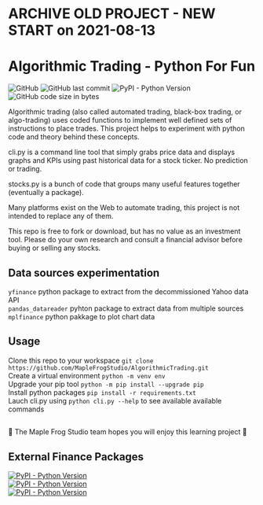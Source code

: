 # ARCHIVE OLD PROJECT - NEW START on 2021-08-13  
  
# Algorithmic Trading - Python For Fun 

![GitHub](https://img.shields.io/github/license/MapleFrogStudio/AlgorithmicTrading?style=plastic)
![GitHub last commit](https://img.shields.io/github/last-commit/MapleFrogStudio/AlgorithmicTrading?style=plastic)
![PyPI - Python Version](https://img.shields.io/badge/python-3.4%2B-blue?color=blue&style=plastic)
![GitHub code size in bytes](https://img.shields.io/github/languages/code-size/MapleFrogStudio/AlgorithmicTrading?logo=github&style=plastic)  
  
  
Algorithmic trading (also called automated trading, black-box trading, or algo-trading) uses coded functions to implement well defined sets of instructions to place trades. This project helps to experiment with python code and theory behind these concepts.  
  
cli.py is a command line tool that simply grabs price data and displays graphs and KPIs using past historical data for a stock ticker. No prediction or trading.  
  
stocks.py is a bunch of code that groups many useful features together (eventually a package).  

Many platforms exist on the Web to automate trading, this project is not intended to replace any of them.  
  
This repo is free to fork or download, but has no value as an investment tool. Please do your own research and consult a financial advisor before buying or selling any stocks.  
   
## Data sources experimentation
` yfinance ` python package to extract from the decommissioned Yahoo data API  
` pandas_datareader ` pyhton package to extract data from multiple sources  
` mplfinance ` python pakkage to plot chart data  

## Usage
Clone this repo to your workspace ` git clone https://github.com/MapleFrogStudio/AlgorithmicTrading.git `  
Create a virtual environment ` python -m venv env `  
Upgrade your pip tool ` python -m pip install --upgrade pip `  
Install python packages ` pip install -r requirements.txt `  
Lauch cli.py using ` python cli.py --help ` to see available available commands  

  
##     
:frog:  The Maple Frog Studio team hopes you will enjoy this learning project  :frog:  

## External Finance Packages
[![PyPI - Python Version](https://img.shields.io/pypi/pyversions/mplfinance?label=mplfinance&logo=pypi&style=plastic)](https://pypi.org/project/mplfinance/)  
[![PyPI - Python Version](https://img.shields.io/pypi/pyversions/pandas-datareader?label=pandas-datareader&logo=pypi&style=plastic)](https://pypi.org/project/pandas-datareader/)   
[![PyPI - Python Version](https://img.shields.io/pypi/pyversions/yfinance?label=yfinance&logo=pypi&style=plastic)](https://pypi.org/project/yfinance/)  
